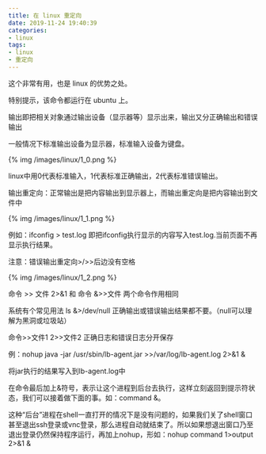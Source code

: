```yaml
---
title: 在 linux 重定向
date: 2019-11-24 19:40:39
categories:
- linux
tags:
- linux
- 重定向
---
```

这个非常有用，也是 linux 的优势之处。

特别提示，该命令都运行在 ubuntu 上。

<!-- more -->

输出即把相关对象通过输出设备（显示器等）显示出来，输出又分正确输出和错误输出

一般情况下标准输出设备为显示器，标准输入设备为键盘。

{% img /images/linux/1_0.png %}

linux中用0代表标准输入，1代表标准正确输出，2代表标准错误输出。

输出重定向：正常输出是把内容输出到显示器上，而输出重定向是把内容输出到文件中

{% img /images/linux/1_1.png %}

例如：ifconfig > test.log 即把ifconfig执行显示的内容写入test.log.当前页面不再显示执行结果。

注意：错误输出重定向>/>>后边没有空格

{% img /images/linux/1_2.png %}

命令 >> 文件 2>&1 和 命令 &>>文件 两个命令作用相同

系统有个常见用法 ls &>/dev/null 正确输出或错误输出结果都不要。（null可以理解为黑洞或垃圾站）

命令>>文件1 2>>文件2 正确日志和错误日志分开保存

例：nohup java -jar /usr/sbin/lb-agent.jar >>/var/log/lb-agent.log 2>&1 &

将jar执行的结果写入到lb-agent.log中

在命令最后加上&符号，表示让这个进程到后台去执行，这样立刻返回到提示符状态，我们可以接着做下面的事。如：command &。

这种“后台”进程在shell一直打开的情况下是没有问题的，如果我们关了shell窗口甚至退出ssh登录或vnc登录，那么进程自动就结束了。所以如果想退出窗口乃至退出登录仍然保持程序运行，再加上nohup，形如：nohup command 1>output 2>&1 &
